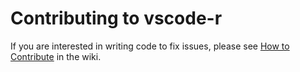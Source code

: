 # Contributing to vscode-r


If you are interested in writing code to fix issues, please see [How to Contribute](https://github.com/Ikuyadeu/vscode-R/wiki/Contributing) in the wiki.
